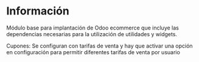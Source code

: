 Información
===========

Módulo base para implantación de Odoo ecommerce que incluye las dependencias
necesarias para la utilización de utilidades y widgets.

Cupones: Se configuran con tarifas de venta y hay que activar una opción en
configuración para permitir diferentes tarifas de venta por usuario
